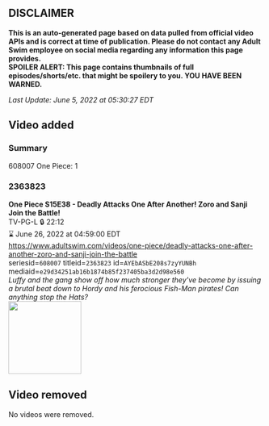 ## DISCLAIMER
**This is an auto-generated page based on data pulled from official video APIs and is correct at time of publication. Please do not contact any Adult Swim employee on social media regarding any information this page provides.**  
**SPOILER ALERT: This page contains thumbnails of full episodes/shorts/etc. that might be spoilery to you. YOU HAVE BEEN WARNED.**  

_Last Update: June 5, 2022 at 05:30:27 EDT_
## Video added
### Summary
608007 One Piece: 1  
### 2363823
**One Piece S15E38 - Deadly Attacks One After Another! Zoro and Sanji Join the Battle!**  
TV-PG-L 🔒 22:12  
⌛ June 26, 2022 at 04:59:00 EDT  
https://www.adultswim.com/videos/one-piece/deadly-attacks-one-after-another-zoro-and-sanji-join-the-battle  
seriesid=`608007` titleid=`2363823` id=`AYEbASbE208s7zyYUNBh` mediaid=`e29d34251ab16b1874b85f237405ba3d2d98e560`  
_Luffy and the gang show off how much stronger they've become by issuing a brutal beat down to Hordy and his ferocious Fish-Man pirates! Can anything stop the Hats?_  
<a href="https://media.cdn.adultswim.com/uploads/20220531/thumbnails/2_225311244157-OnePiece_555_DeadlyAttacksOneAfterAnotherZoroAndSanjiJoinTheBattle.png"><img src="https://media.cdn.adultswim.com/uploads/20220531/thumbnails/2_225311244157-OnePiece_555_DeadlyAttacksOneAfterAnotherZoroAndSanjiJoinTheBattle.png" height="144px" /></a>
## Video removed
No videos were removed.  
